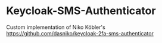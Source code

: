 # Keycloak-SMS-Authenticator

Custom implementation of Niko Köbler's https://github.com/dasniko/keycloak-2fa-sms-authenticator
